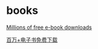 # books
[Millions of free e-book downloads](https://tutu365.netlify.app/)


[百万+电子书免费下载](https://tutu365.netlify.app/)
